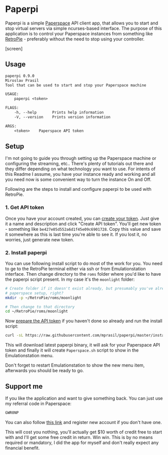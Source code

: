 # Paperpi

Paperpi is a simple [Paperspace](https://paperspace.io/&R=GWR0NP) API client app, that allows you to start and stop virtual servers via simple ncurses-based interface. The purpose of this application is to control your Paperspace instances from something like [RetroPie](https://retropie.org.uk/) - preferably without the need to stop using your controller.

[screen]


## Usage

```txt
paperpi 0.9.0
Miroslav Prasil
Tool that can be used to start and stop your Paperspace machine

USAGE:
    paperpi <token>

FLAGS:
    -h, --help       Prints help information
    -V, --version    Prints version information

ARGS:
    <token>    Paperspace API token
```

## Setup

I'm not going to guide you through setting up the Paperspace machine or configuring the streaming, etc.. There's plenty of tutorials out there and they differ depending on what technology you want to use. For intents of this Readme I assume, you have your instance ready and working and all you need now is some convenient way to turn the instance On and Off.

Following are the steps to install and configure paperpi to be used with RetroPie.

### 1. Get API token

Once you have your account created, you can [create your token](https://www.paperspace.com/console/account/api). Just give it a name and description and click "Create API token". You'll get new token - something like `be427e05d552a6d1f45e09c6901728`. Copy this value and save it somewhere as this is last time you're able to see it. If you lost it, no worries, just generate new token.

### 2. Install paperpi

You can use following install script to do most of the work for you. You need to ge to the RetroPie terminal either via ssh or from Emulationstation interface. Then change directory to the `roms` folder where you'd like to have the paperpi script present. In my case it's the `moonlight` folder:

```bash
# Create folder if it doesn't exist already, but presumably you've already tested your 
# paperspace setup, right?
mkdir -p ~/RetroPie/roms/moonlight

# Then change to that directory
cd ~/RetroPie/roms/moonlight
```

Now [prepare the API token](#1-get-api-token) if you haven't done so already and run the install script:

```bash
curl -sL https://raw.githubusercontent.com/mprasil/paperpi/master/install.sh | sudo bash
```

This will download latest paperpi binary, it will ask for your Paperspace API token and finally it will create `Paperspace.sh` script to show in the Emulationstation menu.

Don't forget to restart Emulationstation to show the new menu item, afterwards you should be ready to go.

## Support me

If you like the application and want to give something back. You can just use my referral code in Paperspace:

```txt
GWR0NP
```

You can also follow [this link](https://paperspace.io/&R=GWR0NP) and register new account if you don't have one. 

This will cost you nothing, you'll actually get $10 worth of credit free to start with and I'll get some free credit in return. Win win. This is by no means required or mandatory, I did the app for myself and don't really expect any financial benefit.